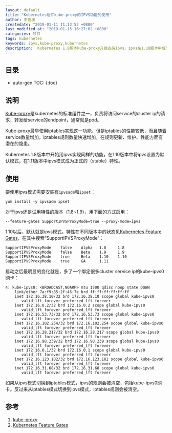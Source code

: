 ```yaml
---
layout: default
title: "Kubernetes组件kube-proxy的IPVS功能的使用"
author: 李佶澳
createdate: "2019-01-11 11:13:52 +0800"
last_modified_at: "2019-01-15 16:27:02 +0800"
categories: 项目
tags: kubernetes
keywords: ipvs,kube-proxy,kubernetes
description:  Kubernetes 1.8版本kube-proxy开始支持ipvs，ipvs在1.10版本中成为默认模式，1.11版本中成为stable状态
---
```


## 目录
* auto-gen TOC:
{:toc}

## 说明

[Kube-proxy][1]是kubernetes的标准组件之一，负责将访问service的cluster ip的请求，转发给service的endpoint，通常就是pod。

Kube-proxy最早使用iptables实现这一功能，但是iptables的性能较低，而且随着service数量增加，iptables规则数量快速增加，在规则更新、维护、性能方面有潜在的隐患。

Kubernetes 1.8版本中开始用ipvs实现同样的功能，在1.10版本中将ipvs设置为默认模式，在1.11版本中ipvs模式成为正式的（stable）特性。

## 使用

要使用ipvs模式需要安装有`ipvsadm`和`ipset`：

```
yum install -y ipvsadm ipset
```

对于ipvs还是试用特性的版本（1.8~1.9），用下面的方式启用：

```
--feature-gates SupportIPVSProxyMode=true --proxy-mode=ipvs
```

1.10以后，默认就是ipvs模式。特性在不同版本中的状态见[Kubernetes Feature Gates][2]，在其中搜索“SupportIPVSProxyMode”：

```
SupportIPVSProxyMode    false    Alpha   1.8     1.8
SupportIPVSProxyMode    false    Beta    1.9     1.9
SupportIPVSProxyMode    true     Beta    1.10    1.10
SupportIPVSProxyMode    true     GA      1.11    
```

启动之后最明显的变化就是，多了一个绑定很多cluster service ip的kube-ipvs0网卡：

```
4: kube-ipvs0: <BROADCAST,NOARP> mtu 1500 qdisc noop state DOWN
    link/ether 7a:f9:85:2f:45:7e brd ff:ff:ff:ff:ff:ff
    inet 172.16.38.10/32 brd 172.16.38.10 scope global kube-ipvs0
       valid_lft forever preferred_lft forever
    inet 172.16.0.2/32 brd 172.16.0.2 scope global kube-ipvs0
       valid_lft forever preferred_lft forever
    inet 172.16.53.73/32 brd 172.16.53.73 scope global kube-ipvs0
       valid_lft forever preferred_lft forever
    inet 172.16.102.254/32 brd 172.16.102.254 scope global kube-ipvs0
       valid_lft forever preferred_lft forever
    inet 172.16.28.217/32 brd 172.16.28.217 scope global kube-ipvs0
       valid_lft forever preferred_lft forever
    inet 172.16.98.239/32 brd 172.16.98.239 scope global kube-ipvs0
       valid_lft forever preferred_lft forever
    inet 172.16.0.1/32 brd 172.16.0.1 scope global kube-ipvs0
       valid_lft forever preferred_lft forever
    inet 172.16.123.182/32 brd 172.16.123.182 scope global kube-ipvs0
       valid_lft forever preferred_lft forever
    inet 172.16.31.68/32 brd 172.16.31.68 scope global kube-ipvs0
       valid_lft forever preferred_lft forever
```

如果从ipvs模式切换到iptables模式，ipvs的规则会被清空，包括kube-ipvs0网卡。反过来从iptables模式切换到ipvs模式，iptables规则会被清空。

## 参考

1. [kube-proxy][1]
2. [Kubernetes Feature Gates][2]

[1]: https://kubernetes.io/docs/reference/command-line-tools-reference/kube-proxy/ "kube-proxy"
[2]: https://kubernetes.io/docs/reference/command-line-tools-reference/feature-gates/#overview  "Kubernetes Feature Gates"
